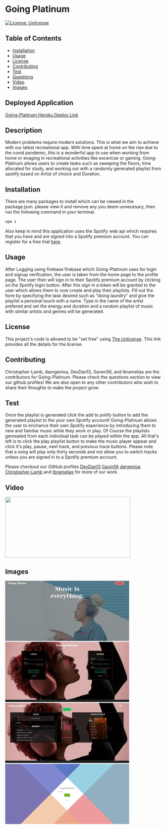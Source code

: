 # Going Platinum

[![License: Unlicense](https://img.shields.io/badge/license-Unlicense-blue.svg)](http://unlicense.org/)

## Table of Contents

* [Installation](#installation)
* [Usage](#usage)
* [License](#license)
* [Contributing](#contributing)
* [Test](#test)
* [Questions](#Questions)
* [Video](#Video)
* [Images](#Images)

## Deployed Application

<!-- ![Going-Platinum-homepage]() -->


[Going-Platinum Heroku Deploy Link](https://going-platinum.herokuapp.com/)

## Description
Modern problems require modern solutions.  This is what we aim to achieve with our latest recreational app.  With time spent at home on the rise due to the covid pandemic, this is a wonderful app to use when working from home or enaging in recreational activities like excericse or gaming.  Going-Platinum allows users to create tasks such as sweeping the floors, time allocated for study, and working out with a randomly generated playlist from spotify based on Artist of choice and Duration.  


## Installation
There are many packages to install which can be viewed in the package.json.  please view it and remove any you deem unnecesary, then run the following command in your terminal.
```bash
npm i
```
Also keep in mind this application uses the Spotify web api which requires that you have and are signed into a Spotify premium account.  You can register for a free trial [here](https://www.spotify.com/us/premium/?utm_source=us-en_brand_contextual_text&utm_medium=paidsearch&utm_campaign=alwayson_ucanz_us_performancemarketing_premium_brand+contextual+text+exact+us-en+google&gclid=CjwKCAiAp4KCBhB6EiwAxRxbpLa76dHJ1ibPikfzrsUeMDz4vvc-oqTshXFELzmnUW0JUDLbtNzHXhoCoeEQAvD_BwE&gclsrc=aw.dshttps://cloudinary.com/home-2).

## Usage 

After Logging using firebase firebase which Going-Platinum uses for login and signup verification, the user is taken from the home page to the profile page.  The user then will sign in to their Spotify premium account by clicking on the Spotify login button.  After this sign in a token will be granted to the user which allows them to now create and play their playlists.  Fill out the form by specifying the task desired such as "doing laundry" and give the playlist a personal touch with a name.  Type in the name of the artist prefered and set the energy and duration and a random playlist of music with similar artists and genres will be generated.

## License

This project's code is allowed to be "set free" using [The Unlicense](https://unlicense.org/).  This link provides all the details for the license.

## Contributing

Christopher-Lamb, danrgenioa, DevDan13, Gaven56, and Ibramelias are the contributors for Going-Platinum.  Please check the questions section to view our github profiles!  We are also open to any other contributors who wish to share their thoughts to make the project grow.

## Test

Once the playlist is generated click the add to potify button to add the generated playlist to the your own Spotify account!  Going-Platinum allows the user to enchance their own Spotify experience by introducing them to new and familiar music while they work or play.  Of Course the playlists genreated from each individual task can be played within the app.  All that's left is to click the play playlist button to make the music player appear and click it's play, pause, next track, and previous track buttons.  Please note that a song will play only thirty seconds and not allow you to switch tracks unless you are signed in to a Spotify premium account.

Please checkout our GitHub profiles [DevDan13](https://github.com/DevDan13) [Gavin56](https://github.com/Gavin56) [dargenioa](https://github.com/dargenioa) [Christopher-Lamb](https://github.com/Christopher-Lamb) and [Ibramelias](https://github.com/Ibramelias) for more of our work.

## Video
<img src="https://github.com/Gavin56/images/blob/main/Going%20Platinum.gif?raw=true" width="404" height="196"></img>

## Images
<p float="left">
  <img src="https://github.com/Gavin56/images/blob/main/going-platinum-home.png?raw=true" width=400px>
  <img src="https://github.com/Gavin56/images/blob/main/going-platinum-login.png?raw=true" width=400px>
  <img src="https://github.com/Gavin56/images/blob/main/going-platinum-profile.png?raw=true" width=400px>
  <img src="https://github.com/Gavin56/images/blob/main/going-platinum-reset-password.png?raw=true" width=400px>
</p>

